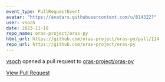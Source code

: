 ```yaml
---
event_type: PullRequestEvent
avatar: "https://avatars.githubusercontent.com/u/814322?"
user: vsoch
date: 2023-11-10
repo_name: oras-project/oras-py
html_url: https://github.com/oras-project/oras-py/pull/114
repo_url: https://github.com/oras-project/oras-py
---
```


<a href='https://github.com/vsoch' target='_blank'>vsoch</a> opened a pull request to <a href='https://github.com/oras-project/oras-py' target='_blank'>oras-project/oras-py</a>

<a href='https://github.com/oras-project/oras-py/pull/114' target='_blank'>View Pull Request</a>